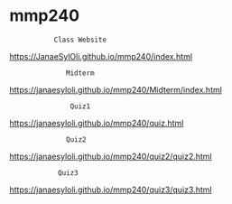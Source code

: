 # mmp240
               Class Website
https://JanaeSylOli.github.io/mmp240/index.html

                  Midterm
https://janaesyloli.github.io/mmp240/Midterm/index.html

                   Quiz1
https://janaesyloli.github.io/mmp240/quiz.html

                  Quiz2
https://janaesyloli.github.io/mmp240/quiz2/quiz2.html

                Quiz3
https://janaesyloli.github.io/mmp240/quiz3/quiz3.html

